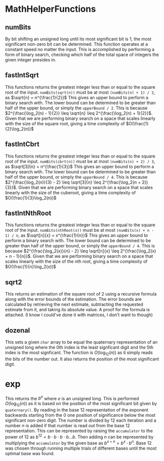 # MathHelperFunctions

## numBits

By bit shifting an unsigned long until its most significant bit is 1, the most significant non-zero bit can be determined.
This function operates at a constant speed no matter the input. This is accomplished by performing a form of binary search, checking which half of the total space of integers the given integer presides in.

## fastIntSqrt

This functions returns the greatest integer less than or equal to the square root of the input. `numBits(sqrt(n))` must be at most `(numBits(n) + 1) / 2`, as $\sqrt{n} = n^{\frac{1}{2}}$ This gives an upper bound to perform a binary search with.
The lower bound can be determined to be greater than half of the upper bound, or simply the `upperBound / 2`. This is because $2^{\frac{\log_2(n) - 1}{2}} \leq \sqrt{n} \leq 2^{\frac{\log_2(n) + 1}{2}}$.
Given that we are performing binary search on a space that scales linearly with the size of the square root, giving a time complexity of $O(\frac{1}{2}\log_2(n))$

## fastIntCbrt

This functions returns the greatest integer less than or equal to the square root of the input. `numBits(cbrt(n))` must be at most `(numBits(n) + 2) / 3`, as $\sqrt[3]{n} = n^{\frac{1}{3}}$ This gives an upper bound to perform a binary search with.
The lower bound can be determined to be greater than half of the upper bound, or simply the `upperBound / 4`. This is because $2^{\frac{\log_2(n)}{3} - 2} \leq \sqrt[3]{n} \leq 2^{\frac{\log_2(n + 2)}{3}}$.
Given that we are performing binary search on a space that scales linearly with the size of the cuberoot, giving a time complexity of $O(\frac{1}{3}\log_2(n))$

## fastIntNthRoot

This functions returns the greatest integer less than or equal to the square root of the input. `numBits(nthRoot(x))` must be at most `(numBits(x) + n - 1) / n`, as $\sqrt[n]{x} = x^{\frac{1}{n}}$ This gives an upper bound to perform a binary search with.
The lower bound can be determined to be greater than half of the upper bound, or simply the `upperBound / 4`. This is because $2^{\frac{\log_2(x)}{n} - 2} \leq \sqrt[n]{x} \leq 2^{\frac{\log_2(x) + n - 1}{n}}$.
Given that we are performing binary search on a space that scales linearly with the size of the nth root, giving a time complexity of $O(\frac{1}{n}\log_2(x))$

## sqrt2

This returns an estimation of the square root of 2 using a recursive formula along with the error bounds of the estimation.
The error bounds are calculated by retrieving the next estimate, subtracting the requested estimate from it, and taking its absolute value.
A proof for the formula is attached. (I know I could've done it with matrices, I don't want to though)

## dozenal

This sets a given `char` array to be equal the quaternary representation of an unsigned long where the 0th index is the least signficant digit and the 5th index is the most signficant.
The function is $O(\log_{12}(n))$ as it simply reads the bits of the number out.
It also returns the position of the most significant digit.

# exp

This returns the $b^e$ where $e$ is an unsigned long. This is performed $O(\log_{12}(n))$ as it is based on the position of the most significant bit given by `quaternary()`.
By reading in the base 12 representation of the exponent backwards starting from the 0 one position of significance below the most significant non-zero digit. The number is divided by 12 each iteration and a number $n$ is added if that number is read out from the base 12 representation. This can be represented by raising the `accumulator` to the power of 12 as $b^12 = b \cdot b \cdot b \cdot b \dots b$. Then adding $n$ can be represented by multiplying the `accumulator` by the given base as $b^{x + n} = b^x \cdot b^n$.
Base 12 was chosen through running multiple trials of different bases until the most optimal base was found.
